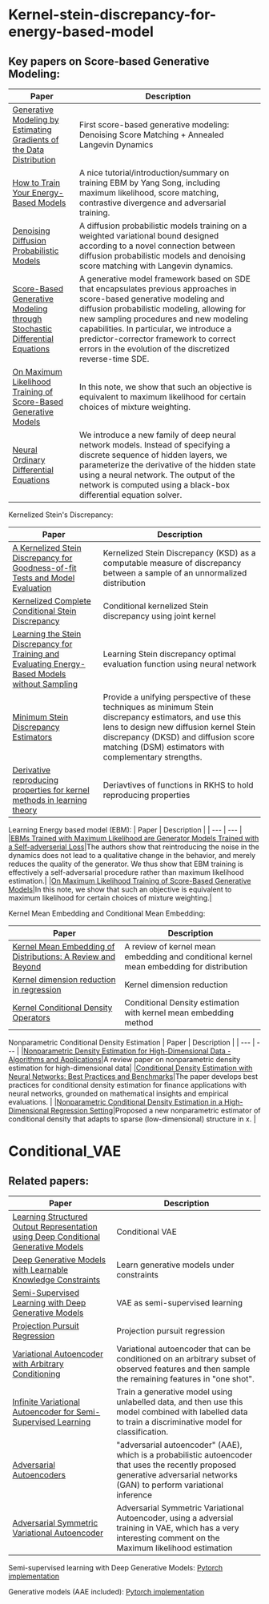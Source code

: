 # Kernel-stein-discrepancy-for-energy-based-model

## Key papers on Score-based Generative Modeling:

| Paper | Description |
| --- | --- |
| [Generative Modeling by Estimating Gradients of the Data Distribution](https://arxiv.org/abs/1907.05600) |First score-based generative modeling: Denoising Score Matching + Annealed Langevin Dynamics|
|[How to Train Your Energy-Based Models](https://arxiv.org/abs/2101.03288)|A nice tutorial/introduction/summary on training EBM by Yang Song, including maximum likelihood, score matching, contrastive divergence and adversarial training.|
|[Denoising Diffusion Probabilistic Models](https://arxiv.org/abs/2006.11239)|A diffusion probabilistic models training on a weighted variational bound designed according to a novel connection between diffusion probabilistic models and denoising score matching with Langevin dynamics. |
|[Score-Based Generative Modeling through Stochastic Differential Equations](https://arxiv.org/abs/2011.13456)|A generative model framework based on SDE that encapsulates previous approaches in score-based generative modeling and diffusion probabilistic modeling, allowing for new sampling procedures and new modeling capabilities. In particular, we introduce a predictor-corrector framework to correct errors in the evolution of the discretized reverse-time SDE. |
|[On Maximum Likelihood Training of Score-Based Generative Models](https://arxiv.org/abs/2101.09258)|In this note, we show that such an objective is equivalent to maximum likelihood for certain choices of mixture weighting.|
|[Neural Ordinary Differential Equations](https://arxiv.org/abs/1806.07366)|We introduce a new family of deep neural network models. Instead of specifying a discrete sequence of hidden layers, we parameterize the derivative of the hidden state using a neural network. The output of the network is computed using a black-box differential equation solver.|

Kernelized Stein's Discrepancy:

| Paper | Description |
| --- | --- |
| [A Kernelized Stein Discrepancy for Goodness-of-fit Tests and Model Evaluation](https://arxiv.org/abs/1602.03253) |Kernelized Stein Discrepancy (KSD) as a computable measure of discrepancy between a sample of an unnormalized distribution|
|[Kernelized Complete Conditional Stein Discrepancy](https://arxiv.org/abs/1904.04478)|Conditional kernelized Stein discrepancy using joint kernel|
|[Learning the Stein Discrepancy for Training and Evaluating Energy-Based Models without Sampling](https://arxiv.org/abs/2002.05616)|Learning Stein discrepancy optimal evaluation function using neural network|
|[Minimum Stein Discrepancy Estimators](https://arxiv.org/abs/1906.08283)|Provide a unifying perspective of these techniques as minimum Stein discrepancy estimators, and use this lens to design new diffusion kernel Stein discrepancy (DKSD) and diffusion score matching (DSM) estimators with complementary strengths.|
|[Derivative reproducing properties for kernel methods in learning theory](https://core.ac.uk/download/pdf/82506111.pdf)|Deriavtives of functions in RKHS to hold reproducing properties|


Learning Energy based model (EBM):
| Paper | Description |
| --- | --- |
|[EBMs Trained with Maximum Likelihood are Generator Models Trained with a Self-adverserial Loss](https://arxiv.org/abs/2102.11757#:~:text=Maximum%20likelihood%20estimation%20is%20widely,algorithms%20such%20as%20Langevin%20dynamics.)|The authors show that reintroducing the noise in the dynamics does not lead to a qualitative change in the behavior, and merely reduces the quality of the generator. We thus show that EBM training is effectively a self-adversarial procedure rather than maximum likelihood estimation.|
|[On Maximum Likelihood Training of Score-Based Generative Models](https://arxiv.org/abs/2101.09258)|In this note, we show that such an objective is equivalent to maximum likelihood for certain choices of mixture weighting.|

Kernel Mean Embedding and Conditional Mean Embedding:

| Paper | Description |
| --- | --- |
|[Kernel Mean Embedding of Distributions: A Review and Beyond](https://arxiv.org/abs/1605.09522)|A review of kernel mean embedding and conditional kernel mean embedding for distribution|
|[Kernel dimension reduction in regression](https://arxiv.org/abs/0908.1854)|Kernel dimension reduction|
|[Kernel Conditional Density Operators](https://arxiv.org/abs/1905.11255)|Conditional Density estimation with kernel mean embedding method|

Nonparametric Conditional Density Estimation
| Paper | Description |
| --- | --- |
|[Nonparametric Density Estimation for High-Dimensional Data - Algorithms and Applications](https://arxiv.org/pdf/1904.00176.pdf)|A review paper on nonparametric density estimation for high-dimensional data|
|[Conditional Density Estimation with Neural Networks: Best Practices and Benchmarks](https://arxiv.org/abs/1903.00954)|The paper develops best practices for conditional density estimation for finance applications with neural networks, grounded on mathematical insights and empirical evaluations. |
|[Nonparametric Conditional Density Estimation in a High-Dimensional Regression Setting](https://arxiv.org/abs/1604.00540)|Proposed a new nonparametric estimator of conditional density that adapts to sparse (low-dimensional) structure in x. |



# Conditional_VAE
## Related papers:

| Paper | Description |
| --- | --- |
| [Learning Structured Output Representation using Deep Conditional Generative Models](https://papers.nips.cc/paper/5775-learning-structured-output-representation-using-deep-conditional-generative-models) | Conditional VAE |
| [Deep Generative Models with Learnable Knowledge Constraints](https://arxiv.org/pdf/1806.09764.pdf) | Learn generative models under constraints |
| [Semi-Supervised Learning with Deep Generative Models](https://arxiv.org/abs/1406.5298) | VAE as semi-supervised learning |
| [Projection Pursuit Regression](https://www.tandfonline.com/doi/abs/10.1080/01621459.1981.10477729) | Projection pursuit regression|
| [Variational Autoencoder with Arbitrary Conditioning](https://arxiv.org/abs/1806.02382) | Variational autoencoder that can be conditioned on an arbitrary subset of observed features and then sample the remaining features in "one shot". |
| [Infinite Variational Autoencoder for Semi-Supervised Learning](http://openaccess.thecvf.com/content_cvpr_2017/papers/Abbasnejad_Infinite_Variational_Autoencoder_CVPR_2017_paper.pdf) | Train a generative model using unlabelled data, and then use this model combined with labelled data to train a discriminative model for classification. |
|[Adversarial Autoencoders](https://arxiv.org/abs/1511.05644)|"adversarial autoencoder" (AAE), which is a probabilistic autoencoder that uses the recently proposed generative adversarial networks (GAN) to perform variational inference |
|[Adversarial Symmetric Variational Autoencoder](http://people.ee.duke.edu/~lcarin/AS_VAE.pdf)|Adversarial Symmetric Variational Autoencoder, using a adversial training in VAE, which has a very interesting comment on the Maximum likelihood estimation|


Semi-supervised learning with Deep Generative Models: [Pytorch implementation](https://github.com/wohlert/semi-supervised-pytorch)

Generative models (AAE included): [Pytorch implementation](https://github.com/wiseodd/generative-models)

